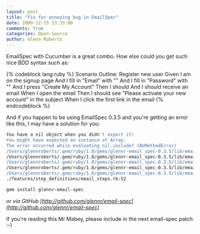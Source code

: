 ```yaml
---
layout: post
title: "Fix for annoying bug in EmailSpec"
date: 2009-12-15 13:33:00
comments: true
categories: Open-Source
author: Glenn Roberts
---
```


EmailSpec with Cucumber is a great combo. How else could you get such nice BDD syntax such as:

{% codeblock lang:ruby %}
Scenario Outline: Register new user
Given I am on the signup page
And I fill in "Email" with ""
And I fill in "Password" with ""
And I press "Create My Account"
Then I should
And I should receive an email
When I open the email
Then I should see "Please activate your new account" in the subject
When I click the first link in the email
{% endcodeblock %}

And if you happen to be using EmailSpec 0.3.5 and you're getting an error like this, I may have a solution for you:

``` bash
You have a nil object when you didn't expect it!
You might have expected an instance of Array.
The error occurred while evaluating nil.include? (NoMethodError)
/Users/glennroberts/.gem/ruby/1.8/gems/glennr-email_spec-0.3.5/lib/email_spec/deliveries.rb:45:in `mailbox_for'
/Users/glennroberts/.gem/ruby/1.8/gems/glennr-email_spec-0.3.5/lib/email_spec/deliveries.rb:45:in `select'
/Users/glennroberts/.gem/ruby/1.8/gems/glennr-email_spec-0.3.5/lib/email_spec/deliveries.rb:45:in `mailbox_for'
/Users/glennroberts/.gem/ruby/1.8/gems/glennr-email_spec-0.3.5/lib/email_spec/helpers.rb:138:in `mailbox_for'
/Users/glennroberts/.gem/ruby/1.8/gems/glennr-email_spec-0.3.5/lib/email_spec/helpers.rb:48:in `unread_emails_for'
./features/step_definitions/email_steps.rb:52
```

``` bash
gem install glennr-email-spec
```

**or via GitHub* [http://github.com/glennr/email-spec](http://github.com/glennr/email-spec)*

If you're reading this Mr Mabey, please include in the next email-spec patch :-)
